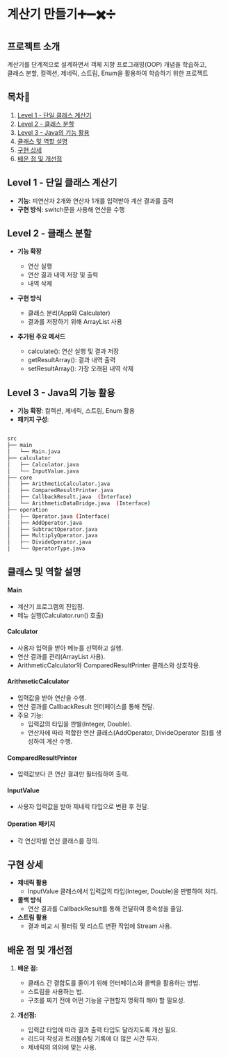 # 계산기 만들기➕➖✖️➗

## 프로젝트 소개
계산기를 단계적으로 설계하면서 객체 지향 프로그래밍(OOP) 개념을 학습하고,   
클래스 분할, 컬렉션, 제네릭, 스트림, Enum을 활용하여 학습하기 위한 프로젝트


## 목차🔗
1. [Level 1 - 단일 클래스 계산기](#level-1---단일-클래스-계산기)
2. [Level 2 - 클래스 분할](#level-2---클래스-분할)
3. [Level 3 - Java의 기능 활용](#level-3---java의-기능-활용)
4. [클래스 및 역할 설명](#클래스-및-역할-설명)
5. [구현 상세](#구현-상세)
6. [배운 점 및 개선점](#배운-점-및-개선점)


## Level 1 - 단일 클래스 계산기
- **기능**: 피연산자 2개와 연산자 1개를 입력받아 계산 결과를 출력
- **구현 방식**: switch문을 사용해 연산을 수행

## Level 2 - 클래스 분할

- **기능 확장**
    - 연산 실행
    - 연산 결과 내역 저장 및 출력
    - 내역 삭제

- **구현 방식**
    - 클래스 분리(App와 Calculator)
    - 결과를 저장하기 위해 ArrayList 사용
  
- **추가된 주요 메서드**
    - calculate(): 연산 실행 및 결과 저장 
    - getResultArray(): 결과 내역 출력 
    - setResultArray(): 가장 오래된 내역 삭제

## Level 3 - Java의 기능 활용

- **기능 확장**: 컬렉션, 제네릭, 스트림, Enum 활용 
- **패키지 구성**:

```bash

src
├── main
│   └── Main.java
├── calculator
│   ├── Calculator.java
│   └── InputValue.java
├── core
│   ├── ArithmeticCalculator.java
│   ├── ComparedResultPrinter.java
│   ├── CallbackResult.java  (Interface)
│   └── ArithmeticDataBridge.java  (Interface)
├── operation
│   ├── Operator.java (Interface)
│   ├── AddOperator.java
│   ├── SubtractOperator.java
│   ├── MultiplyOperator.java
│   ├── DivideOperator.java
│   └── OperatorType.java
```

## 클래스 및 역할 설명
#### Main

- 계산기 프로그램의 진입점.
- 메뉴 실행(Calculator.run() 호출)

#### Calculator

- 사용자 입력을 받아 메뉴를 선택하고 실행.
- 연산 결과를 관리(ArrayList 사용).
- ArithmeticCalculator와 ComparedResultPrinter 클래스와 상호작용.

#### ArithmeticCalculator

- 입력값을 받아 연산을 수행.
- 연산 결과를 CallbackResult 인터페이스를 통해 전달.
- 주요 기능:
    - 입력값의 타입을 판별(Integer, Double).
    - 연산자에 따라 적합한 연산 클래스(AddOperator, DivideOperator 등)를 생성하여 계산 수행.


#### ComparedResultPrinter

- 입력값보다 큰 연산 결과만 필터링하여 출력.


#### InputValue

- 사용자 입력값을 받아 제네릭 타입으로 변환 후 전달.


#### Operation 패키지

- 각 연산자별 연산 클래스를 정의.

## 구현 상세

- **제네릭 활용**
    - InputValue 클래스에서 입력값의 타입(Integer, Double)을 판별하여 처리.
- **콜백 방식**
    - 연산 결과를 CallbackResult를 통해 전달하여 종속성을 줄임.
- **스트림 활용**
    - 결과 비교 시 필터링 및 리스트 변환 작업에 Stream 사용.

## 배운 점 및 개선점
1. **배운 점:**
    - 클래스 간 결합도를 줄이기 위해 인터페이스와 콜백을 활용하는 방법. 
    - 스트림을 사용하는 법.
    - 구조를 짜기 전에 어떤 기능을 구현할지 명확히 해야 할 필요성.


2. **개선점:**

    - 입력값 타입에 따라 결과 출력 타입도 달라지도록 개선 필요.
    - 리드미 작성과 트러블슈팅 기록에 더 많은 시간 투자.
    - 제네릭의 의의에 맞는 사용.

